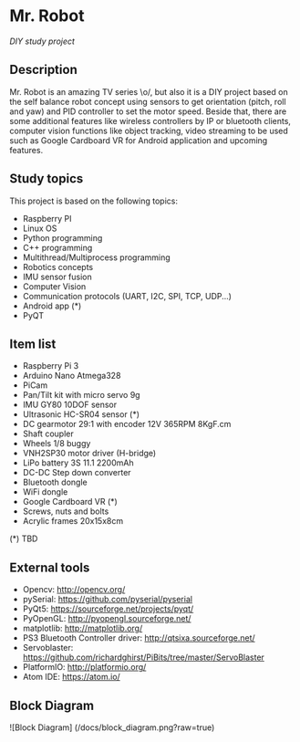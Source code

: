 # Mr. Robot
_DIY study project_

## Description
Mr. Robot is an amazing TV series \o/, but also it is a DIY project based on the self balance robot concept using sensors to get orientation (pitch, roll and yaw) and PID controller to set the motor speed. Beside that, there are some additional features like wireless controllers by IP or bluetooth clients, computer vision functions like object tracking, video streaming to be used such as Google Cardboard VR for Android application and upcoming features.

## Study topics
This project is based on the following topics:
* Raspberry PI     
* Linux OS
* Python programming
* C++ programming
* Multithread/Multiprocess programming
* Robotics concepts
* IMU sensor fusion
* Computer Vision
* Communication protocols (UART, I2C, SPI, TCP, UDP...)
* Android app (*)
* PyQT

## Item list
* Raspberry Pi 3
* Arduino Nano Atmega328
* PiCam
* Pan/Tilt kit with micro servo 9g
* IMU GY80 10DOF sensor
* Ultrasonic HC-SR04 sensor (*)
* DC gearmotor 29:1 with encoder 12V 365RPM 8KgF.cm 
* Shaft coupler
* Wheels 1/8 buggy
* VNH2SP30 motor driver (H-bridge)
* LiPo battery 3S 11.1 2200mAh
* DC-DC Step down converter
* Bluetooth dongle
* WiFi dongle   
* Google Cardboard VR (*)
* Screws, nuts and bolts
* Acrylic frames 20x15x8cm

(*) TBD 

## External tools
* Opencv: http://opencv.org/
* pySerial: https://github.com/pyserial/pyserial
* PyQt5: https://sourceforge.net/projects/pyqt/
* PyOpenGL: http://pyopengl.sourceforge.net/
* matplotlib: http://matplotlib.org/
* PS3 Bluetooth Controller driver: http://qtsixa.sourceforge.net/
* Servoblaster: https://github.com/richardghirst/PiBits/tree/master/ServoBlaster
* PlatformIO: http://platformio.org/
* Atom IDE: https://atom.io/

## Block Diagram
![Block Diagram] (/docs/block_diagram.png?raw=true)
